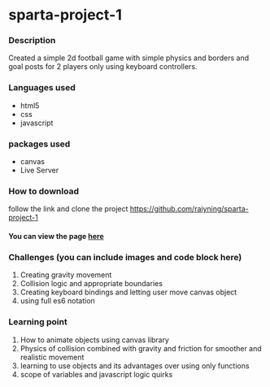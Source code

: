 # sparta-project-1
### Description
Created a simple 2d football game with simple physics and borders and goal posts for 2 players only using keyboard controllers.
 
### Languages used
* html5
* css
* javascript
### packages used
* canvas 
* Live Server
 
### How to download
follow the link and clone the project https://github.com/raiyning/sparta-project-1
 
#### You can view the page [here]()
 
### Challenges (you can include images and code block here)
1. Creating gravity movement 
2. Collision logic and appropriate boundaries 
3. Creating keyboard bindings and letting user move canvas object
4. using full es6 notation 
 
### Learning point
1. How to animate objects using canvas library 
2. Physics of collision combined with gravity and friction for smoother and realistic movement
3. learning to use objects and its advantages over using only functions
4. scope of variables and javascript logic quirks 